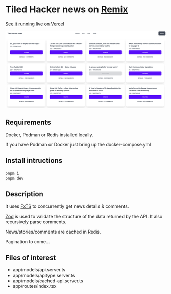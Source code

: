 # Tiled Hacker news on [Remix](https://remix.run/)

[See it running live on Vercel](https://remix-tiledhn.vercel.app/)

![Screenshot of the UI](./screenshot.png)

## Requirements

Docker, Podman or Redis installed locally.

If you have Podman or Docker just bring up the docker-compose.yml

## Install intructions

```
pnpm i
pnpm dev
```

## Description

It uses [FxTS](https://fxts.dev/) to concurrently get news details & comments.

[Zod](https://zod.dev) is used to validate the structure of the data returned by the API. It also recursively parse comments.

News/stories/comments are cached in Redis.

Pagination to come...

## Files of interest

- app/models/api.server.ts
- app/models/apitype.server.ts
- app/models/cached-api.server.ts
- app/routes/index.tsx
